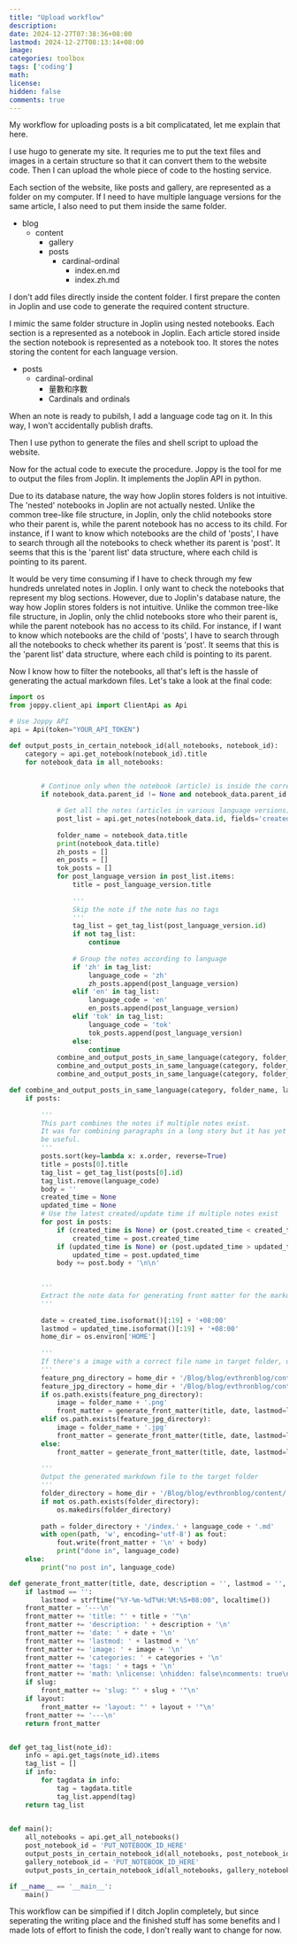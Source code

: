```yaml
---
title: "Upload workflow"
description: 
date: 2024-12-27T07:38:36+08:00
lastmod: 2024-12-27T08:13:14+08:00
image: 
categories: toolbox
tags: ['coding']
math: 
license: 
hidden: false
comments: true
---
```


My workflow for uploading posts is a bit complicatated, let me explain that here.

I use hugo to generate my site. It requries me to put the text files and images in a certain structure so that it can convert them to the website code. Then I can upload the whole piece of code to the hosting service.

Each section of the website, like posts and gallery, are represented as a folder on my computer. If I need to have multiple language versions for the same article, I also need to put them inside the same folder.

- blog
  - content
    - gallery
    - posts
        - cardinal-ordinal
          - index.en.md
          - index.zh.md

I don't add files directly inside the content folder. I first prepare the conten in Joplin and use code to generate the required content structure.

I mimic the same folder structure in Joplin using nested notebooks. Each section is a represented as a notebook in Joplin. Each article stored inside the section notebook is represented as a notebook too. It stores the notes storing the content for each language version.

- posts
    - cardinal-ordinal
       - 量數和序數
       - Cardinals and ordinals
 
When an note is ready to pubilsh, I add a language code tag on it. In this way, I won't accidentally publish drafts. 

Then I use python to generate the files and shell script to upload the website.

Now for the actual code to execute the procedure. Joppy is the tool for me to output the files from Joplin. It implements the Joplin API in python.

Due to its database nature, the way how Joplin stores folders is not intuitive. The 'nested' notebooks in Joplin are not actually nested. Unlike the common tree-like file structure, in Joplin, only the chlid notebooks store who their parent is, while the parent notebook has no access to its child. For instance, if I want to know which notebooks are the child of 'posts', I have to search through all the notebooks to check whether its parent is 'post'. It seems that this is the 'parent list' data structure, where each child is pointing to its parent.

It would be very time consuming if I have to check through my few hundreds unrelated notes in Joplin. I only want to check the notebooks that represent my blog sections. However, due to Joplin's database nature, the way how Joplin stores folders is not intuitive. Unlike the common tree-like file structure, in Joplin, only the chlid notebooks store who their parent is, while the parent notebook has no access to its child. For instance, if I want to know which notebooks are the child of 'posts', I have to search through all the notebooks to check whether its parent is 'post'. It seems that this is the 'parent list' data structure, where each child is pointing to its parent.
 
Now I know how to filter the notebooks, all that's left is the hassle of generating the actual markdown files. Let's take a look at the final code:

```python
import os
from joppy.client_api import ClientApi as Api

# Use Joppy API
api = Api(token="YOUR_API_TOKEN")

def output_posts_in_certain_notebook_id(all_notebooks, notebook_id):
    category = api.get_notebook(notebook_id).title
    for notebook_data in all_notebooks:
    

        # Continue only when the notebook (article) is inside the correct parent notebook (section)
        if notebook_data.parent_id != None and notebook_data.parent_id == notebook_id:

            # Get all the notes (articles in various language versions) inside the notebooks
            post_list = api.get_notes(notebook_data.id, fields='created_time,updated_time,body,order,title,id')
            
            folder_name = notebook_data.title
            print(notebook_data.title)
            zh_posts = []
            en_posts = []
            tok_posts = []
            for post_language_version in post_list.items:
                title = post_language_version.title
                
                '''
                Skip the note if the note has no tags
                '''
                tag_list = get_tag_list(post_language_version.id)
                if not tag_list: 
                    continue
                    
                # Group the notes according to language
                if 'zh' in tag_list: 
                    language_code = 'zh'
                    zh_posts.append(post_language_version)
                elif 'en' in tag_list:
                    language_code = 'en'
                    en_posts.append(post_language_version)
                elif 'tok' in tag_list:
                    language_code = 'tok'
                    tok_posts.append(post_language_version)
                else:
                    continue
            combine_and_output_posts_in_same_language(category, folder_name, 'zh', zh_posts)
            combine_and_output_posts_in_same_language(category, folder_name, 'en', en_posts)
            combine_and_output_posts_in_same_language(category, folder_name, 'tok', tok_posts)

def combine_and_output_posts_in_same_language(category, folder_name, language_code, posts):
    if posts:
    
        '''
        This part combines the notes if multiple notes exist.
        It was for combining paragraphs in a long story but it has yet to
        be useful.
        '''
        posts.sort(key=lambda x: x.order, reverse=True)
        title = posts[0].title
        tag_list = get_tag_list(posts[0].id)
        tag_list.remove(language_code)
        body = ''
        created_time = None
        updated_time = None
        # Use the latest created/update time if multiple notes exist 
        for post in posts:
            if (created_time is None) or (post.created_time < created_time):
                created_time = post.created_time
            if (updated_time is None) or (post.updated_time > updated_time):
                updated_time = post.updated_time
            body += post.body + '\n\n'
        

        '''
        Extract the note data for generating front matter for the markdown file
        '''
        
        date = created_time.isoformat()[:19] + '+08:00'
        lastmod = updated_time.isoformat()[:19] + '+08:00'
        home_dir = os.environ['HOME'] 
        
        '''
        If there's a image with a correct file name in target folder, use that as feature image
        '''
        feature_png_directory = home_dir + '/Blog/blog/evthronblog/content/' + category + '/' + folder_name + '/' + folder_name + '.' + 'png'
        feature_jpg_directory = home_dir + '/Blog/blog/evthronblog/content/' + category + '/' + folder_name + '/' + folder_name + '.' + 'jpg'
        if os.path.exists(feature_png_directory):
            image = folder_name + '.png'
            front_matter = generate_front_matter(title, date, lastmod=lastmod, tags=repr(tag_list), categories=category, image=image)
        elif os.path.exists(feature_jpg_directory):
            image = folder_name + '.jpg'
            front_matter = generate_front_matter(title, date, lastmod=lastmod, tags=repr(tag_list), categories=category, image=image)
        else:
            front_matter = generate_front_matter(title, date, lastmod=lastmod, tags=repr(tag_list), categories=category)
            
        '''
        Output the generated markdown file to the target folder
        '''
        folder_directory = home_dir + '/Blog/blog/evthronblog/content/' + category + '/' + folder_name
        if not os.path.exists(folder_directory):
            os.makedirs(folder_directory)
            
        path = folder_directory + '/index.' + language_code + '.md'
        with open(path, 'w', encoding='utf-8') as fout:
            fout.write(front_matter + '\n' + body)
            print("done in", language_code)
    else:
        print("no post in", language_code)

def generate_front_matter(title, date, description = '', lastmod = '', image = '', categories = '', tags = '', slug = '', layout = '') -> str:
    if lastmod == '':
        lastmod = strftime("%Y-%m-%dT%H:%M:%S+08:00", localtime())
    front_matter = '---\n'
    front_matter += 'title: "' + title + '"\n'
    front_matter += 'description: ' + description + '\n'
    front_matter += 'date: ' + date + '\n'
    front_matter += 'lastmod: ' + lastmod + '\n'
    front_matter += 'image: ' + image + '\n'
    front_matter += 'categories: ' + categories + '\n'
    front_matter += 'tags: ' + tags + '\n'
    front_matter += 'math: \nlicense: \nhidden: false\ncomments: true\n'
    if slug:
        front_matter += 'slug: "' + slug + '"\n'
    if layout:
        front_matter += 'layout: "' + layout + '"\n'
    front_matter += '---\n'
    return front_matter


def get_tag_list(note_id):
    info = api.get_tags(note_id).items
    tag_list = []
    if info:
        for tagdata in info:
            tag = tagdata.title
            tag_list.append(tag)
    return tag_list
               

def main():
    all_notebooks = api.get_all_notebooks()
    post_notebook_id = 'PUT_NOTEBOOK_ID_HERE'
    output_posts_in_certain_notebook_id(all_notebooks, post_notebook_id)
    gallery_notebook_id = 'PUT_NOTEBOOK_ID_HERE'
    output_posts_in_certain_notebook_id(all_notebooks, gallery_notebook_id)

if __name__ == '__main__':
    main()
```

This workflow can be simpified if I ditch Joplin completely, but since seperating the writing place and the finished stuff has some benefits and I made lots of effort to finish the code, I don't really want to change for now.


